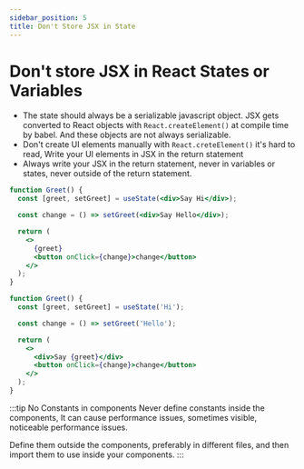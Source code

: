 ```yaml
---
sidebar_position: 5
title: Don't Store JSX in State
---
```


# Don't store JSX in React States or Variables

- The state should always be a serializable javascript object. JSX gets converted to React objects with `React.createElement()` at compile time by babel. And these objects are not always serializable.
- Don't create UI elements manually with `React.creteElement()` it's hard to read, Write your UI elements in JSX in the return statement
- Always write your JSX in the return statement, never in variables or states, never outside of the return statement.

```jsx showLineNumbers title="DON'T 💩🧨💣"
function Greet() {
  const [greet, setGreet] = useState(<div>Say Hi</div>);

  const change = () => setGreet(<div>Say Hello</div>);

  return (
    <>
      {greet}
      <button onClick={change}>change</button>
    </>
  );
}
```

```jsx showLineNumbers title="DO ✅"
function Greet() {
  const [greet, setGreet] = useState('Hi');

  const change = () => setGreet('Hello');

  return (
    <>
      <div>Say {greet}</div>
      <button onClick={change}>change</button>
    </>
  );
}
```

:::tip No Constants in components
Never define constants inside the components, It can cause performance issues, sometimes visible, noticeable performance issues.

Define them outside the components, preferably in different files, and then import them to use inside your components.
:::
